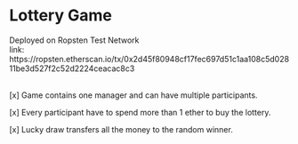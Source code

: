<h1> Lottery Game </h1>

<div>Deployed on Ropsten Test Network <br>
link: https://ropsten.etherscan.io/tx/0x2d45f80948cf17fec697d51c1aa108c5d02811be3d527f2c52d2224ceacac8c3
</div>
<br>
<div>
  <p>[x] Game contains one manager and can have multiple participants.</p>
  <p>[x] Every participant have to spend more than 1 ether to buy the lottery.</p>
  <p>[x] Lucky draw transfers all the money to the random winner.</p>
</div>
